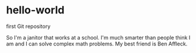 # hello-world
first Git repository

So I'm a janitor that works at a school. I'm much smarter than people think I am and I can solve complex math problems. My best friend is Ben Affleck.
